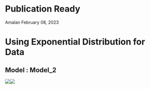 Publication Ready
================
Amalan
February 08, 2023

# Using Exponential Distribution for Data

## Model : Model_2

![](C:\Work\PhD\Simulation\RS_vs_OS_vs_MROS\Logistic_Regression\Two_Variable\Exponential%20Distribution\Publication_Ready\Model_2\r1_Publication_Ready_files/figure-gfm/Identical%20r0%20Plots-1.png)<!-- -->![](C:\Work\PhD\Simulation\RS_vs_OS_vs_MROS\Logistic_Regression\Two_Variable\Exponential%20Distribution\Publication_Ready\Model_2\r1_Publication_Ready_files/figure-gfm/Identical%20r0%20Plots-2.png)<!-- -->
